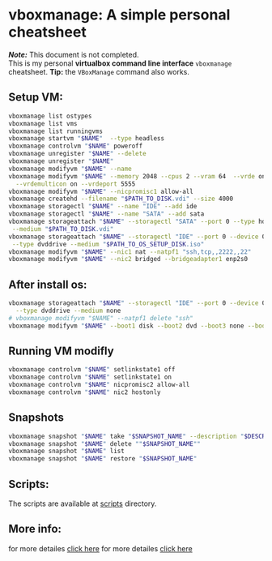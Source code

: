 # vboxmanage: A simple personal cheatsheet

_**Note:**_ This document is not completed.  
This is my personal **virtualbox command line interface** `vboxmanage`
cheatsheet.
**Tip:** the `VBoxManage` command also works.

## Setup VM:

``` bash
vboxmanage list ostypes  
vboxmanage list vms  
vboxmanage list runningvms  
vboxmanage startvm "$NAME"  --type headless
vboxmanage controlvm "$NAME" poweroff
vboxmanage unregister "$NAME" --delete
vboxmanage unregister "$NAME"
vboxmanage modifyvm "$NAME" --name
vboxmanage modifyvm "$NAME" --memory 2048 --cpus 2 --vram 64  --vrde on \
  --vrdemulticon on --vrdeport 5555
vboxmanage modifyvm "$NAME" --nicpromisc1 allow-all
vboxmanage createhd --filename "$PATH_TO_DISK.vdi" --size 4000 
vboxmanage storagectl "$NAME" --name "IDE" --add ide
vboxmanage storagectl "$NAME" --name "SATA" --add sata
vboxmanage storageattach "$NAME" --storagectl "SATA" --port 0 --type hdd \
 --medium "$PATH_TO_DISK.vdi"
vboxmanage storageattach "$NAME" --storagectl "IDE" --port 0 --device 0 \
 --type dvddrive --medium "$PATH_TO_OS_SETUP_DISK.iso"
vboxmanage modifyvm "$NAME" --nic1 nat --natpf1 "ssh,tcp,,2222,,22"
vboxmanage modifyvm "$NAME" --nic2 bridged --bridgeadapter1 enp2s0
```

## After install os:

``` bash
vboxmanage storageattach "$NAME" --storagectl "IDE" --port 0 --device 0 \
  --type dvddrive --medium none
# vboxmanage modifyvm "$NAME" --natpf1 delete "ssh"
vboxmanage modifyvm "$NAME" --boot1 disk --boot2 dvd --boot3 none --boot4 none
```

## Running VM modifly

``` bash
vboxmanage controlvm "$NAME" setlinkstate1 off
vboxmanage controlvm "$NAME" setlinkstate1 on 
vboxmanage controlvm "$NAME" nicpromisc2 allow-all
vboxmanage controlvm "$NAME" nic2 hostonly
```

## Snapshots

``` bash
vboxmanage snapshot "$NAME" take "$SNAPSHOT_NAME" --description "$DESCRIPTION"
vboxmanage snapshot "$NAME" delete ""$SNAPSHOT_NAME""
vboxmanage snapshot "$NAME" list
vboxmanage snapshot "$NAME" restore "$SNAPSHOT_NAME" 
```

## Scripts:

The scripts are available at [scripts](scripts) directory.

## More info:

for more detailes [click here](https://www.golinuxhub.com/2017/08/how-to-configure-different-types-of.html)
for more detailes [click here](https://technology.amis.nl/2018/07/27/virtualbox-networking-explained/#prettyPhoto)

